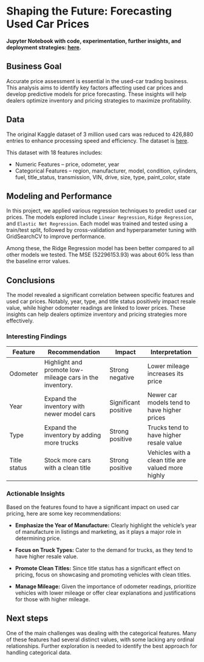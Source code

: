 # Shaping the Future: Forecasting Used Car Prices

**Jupyter Notebook with code, experimentation, further insights, and deployment strategies: [here](https://github.com/JunGaoca/usedCarPricePrediction/blob/main/used-car-price-prediction.ipynb).**

## Business Goal
Accurate price assessment is essential in the used-car trading business. This analysis aims to identify key factors affecting used car prices and develop predictive models for price forecasting. These insights will help dealers optimize inventory and pricing strategies to maximize profitability. 

## Data
The original Kaggle dataset of 3 million used cars was reduced to 426,880 entries to enhance processing speed and efficiency. The dataset is [here](https://github.com/JunGaoca/usedCarPricePrediction/blob/main/data/vehicles.csv).

This dataset with 18 features includes:
-   Numeric Features – price, odometer, year
-   Categorical Features – region, manufacturer, model, condition, cylinders, fuel, title_status, transmission, VIN, drive, size, type, paint_color, state

## Modeling and Performance
In this project, we applied various regression techniques to predict used car prices. The models explored include `Linear Regression`, `Ridge Regression`, and `Elastic Net Regression`. Each model was trained and tested using a train/test split, followed by cross-validation and hyperparameter tuning with GridSearchCV to improve performance.

Among these, the Ridge Regression model has been better compared to all other models we tested. The MSE (52296153.93) was about 60% less than the baseline error values.

## Conclusions
The model revealed a significant correlation between specific features and used car prices. Notably, year, type, and title status positively impact resale value, while higher odometer readings are linked to lower prices. These insights can help dealers optimize inventory and pricing strategies more effectively.

### Interesting Findings
| **Feature**     | **Recommendation**    | **Impact**                    | **Interpretation**    
|-----------------|-----------------------|-------------------------------|-----------------------
| Odometer        | Highlight and promote low-mileage cars in the inventory.   | Strong negative    | Lower mileage increases its price
| Year            | Expand the inventory with newer model cars    | Significant positive    | Newer car models tend to have higher prices
| Type            | Expand the inventory by adding more trucks    | Strong positive    | Trucks tend to have higher resale value
| Title status    | Stock more cars with a clean title            | Strong positive    | Vehicles with a clean title are valued more highly

### Actionable Insights
Based on the features found to have a significant impact on used car pricing, here are some key recommendations:

- **Emphasize the Year of Manufacture:** Clearly highlight the vehicle’s year of manufacture in listings and marketing, as it plays a major role in determining price.

- **Focus on Truck Types:** Cater to the demand for trucks, as they tend to have higher resale value.

- **Promote Clean Titles:** Since title status has a significant effect on pricing, focus on showcasing and promoting vehicles with clean titles.

- **Manage Mileage:** Given the importance of odometer readings, prioritize vehicles with lower mileage or offer clear explanations and justifications for those with higher mileage.

##  Next steps
One of the main challenges was dealing with the categorical features. Many of these features had several distinct values, with some lacking any ordinal relationships. Further exploration is needed to identify the best approach for handling categorical data.

